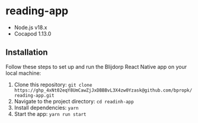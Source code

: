 # reading-app

- Node.js v18.x
- Cocapod 1.13.0

## Installation

Follow these steps to set up and run the Blijdorp React Native app on your local machine:

1. Clone this repository: `git clone https://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@github.com/bpropk/reading-app.git`
2. Navigate to the project directory: `cd readinh-app`
3. Install dependencies: `yarn`
4. Start the app: `yarn run start`

